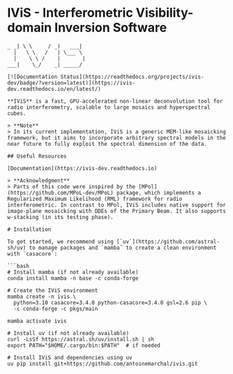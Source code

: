 # IViS - Interferometric Visibility-domain Inversion Software

```text
_ _| \ \     / _)   ___| 
  |   \ \   /   | \___ \ 
  |    \ \ /    |       |
___|    \_/    _| _____/ 

[![Documentation Status](https://readthedocs.org/projects/ivis-dev/badge/?version=latest)](https://ivis-dev.readthedocs.io/en/latest/)

**IViS** is a fast, GPU-accelerated non-linear deconvolution tool for radio interferometry, scalable to large mosaics and hyperspectral cubes.

> **Note**  
> In its current implementation, IViS is a generic MEM-like mosaicking framework, but it aims to incorporate arbitrary spectral models in the near future to fully exploit the spectral dimension of the data.

## Useful Resources

[Documentation](https://ivis-dev.readthedocs.io)

> **Acknowledgment**  
> Parts of this code were inspired by the [MPol](https://github.com/MPoL-dev/MPoL) package, which implements a Regularized Maximum Likelihood (RML) framework for radio interferometric. In contrast to MPol, IViS includes native support for image-plane mosaicking with DDEs of the Primary Beam. It also supports w-stacking (in its testing phase).

# Installation

To get started, we recommend using [`uv`](https://github.com/astral-sh/uv) to manage packages and `mamba` to create a clean environment with `casacore`:

```bash
# Install mamba (if not already available)
conda install mamba -n base -c conda-forge

# Create the IViS environment
mamba create -n ivis \
  python=3.10 casacore=3.4.0 python-casacore=3.4.0 gsl=2.6 pip \
  -c conda-forge -c pkgs/main

mamba activate ivis

# Install uv (if not already available)
curl -LsSf https://astral.sh/uv/install.sh | sh
export PATH="$HOME/.cargo/bin:$PATH"  # if needed

# Install IViS and dependencies using uv
uv pip install git+https://github.com/antoinemarchal/ivis.git
```

